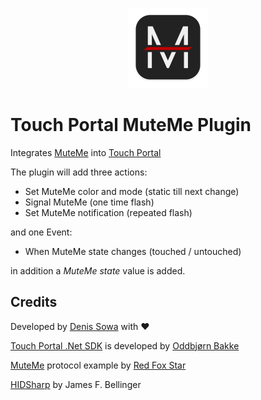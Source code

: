 <p align="center">
  <img src="icon-web.png" width="128" height="128" alt="logo" />
</p>

# Touch Portal MuteMe Plugin

Integrates [MuteMe](https://muteme.com) into [Touch Portal](https://www.touch-portal.com)

The plugin will add three actions:

- Set MuteMe color and mode (static till next change)
- Signal MuteMe (one time flash)
- Set MuteMe notification (repeated flash)

and one Event:

- When MuteMe state changes (touched / untouched)

in addition a _MuteMe state_ value is added.

## Credits

Developed by [Denis Sowa](https://github.com/L-C-P) with :heart:

[Touch Portal .Net SDK](https://github.com/oddbear/TouchPortalSDK) is developed by [Oddbjørn Bakke](https://github.com/oddbear)

[MuteMe](https://github.com/red-fox-star/muteme-diy) protocol example by [Red Fox Star](https://github.com/red-fox-star)

[HIDSharp](https://www.zer7.com/software/hidsharp) by James F. Bellinger